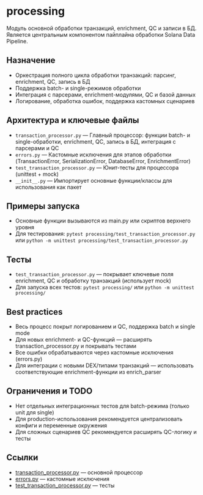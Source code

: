 # processing

Модуль основной обработки транзакций, enrichment, QC и записи в БД. Является центральным компонентом пайплайна обработки Solana Data Pipeline.

## Назначение
- Оркестрация полного цикла обработки транзакций: парсинг, enrichment, QC, запись в БД
- Поддержка batch- и single-режимов обработки
- Интеграция с парсерами, enrichment-модулями, QC и базой данных
- Логирование, обработка ошибок, поддержка кастомных сценариев

## Архитектура и ключевые файлы
- `transaction_processor.py` — Главный процессор: функции batch- и single-обработки, enrichment, QC, запись в БД, интеграция с парсерами и QC
- `errors.py` — Кастомные исключения для этапов обработки (TransactionError, SerializationError, DatabaseError, EnrichmentError)
- `test_transaction_processor.py` — Юнит-тесты для процессора (unittest + mock)
- `__init__.py` — Импортирует основные функции/классы для использования как пакет

## Примеры запуска
- Основные функции вызываются из main.py или скриптов верхнего уровня
- Для тестирования: `pytest processing/test_transaction_processor.py` или `python -m unittest processing/test_transaction_processor.py`

## Тесты
- `test_transaction_processor.py` — покрывает ключевые поля enrichment, QC и обработку транзакций (использует mock)
- Для запуска всех тестов: `pytest processing/` или `python -m unittest processing/`

## Best practices
- Весь процесс покрыт логированием и QC, поддержка batch и single mode
- Для новых enrichment- и QC-функций — расширять transaction_processor.py и покрывать тестами
- Все ошибки обрабатываются через кастомные исключения (errors.py)
- Для интеграции с новыми DEX/типами транзакций — использовать соответствующие enrichment-функции из enrich_parser

## Ограничения и TODO
- Нет отдельных интеграционных тестов для batch-режима (только unit для single)
- Для production-использования рекомендуется централизовать конфиги и переменные окружения
- Для сложных сценариев QC рекомендуется расширять QC-логику и тесты

## Ссылки
- [transaction_processor.py](transaction_processor.py) — основной процессор
- [errors.py](errors.py) — кастомные исключения
- [test_transaction_processor.py](test_transaction_processor.py) — тесты 